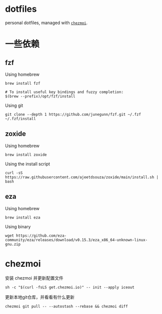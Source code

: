 # dotfiles

personal dotfiles, managed with [`chezmoi`](https://github.com/twpayne/chezmoi).

# 一些依赖

## fzf

Using homebrew

```
brew install fzf

# To install useful key bindings and fuzzy completion:
$(brew --prefix)/opt/fzf/install
```

Using git

```
git clone --depth 1 https://github.com/junegunn/fzf.git ~/.fzf
~/.fzf/install
```

## zoxide

Using homebrew

```
brew install zoxide
```

Using the install script

```
curl -sS https://raw.githubusercontent.com/ajeetdsouza/zoxide/main/install.sh | bash
```

## eza

Using homebrew

```
brew install eza
```

Using binary
```
wget https://github.com/eza-community/eza/releases/download/v0.15.3/eza_x86_64-unknown-linux-gnu.zip
```

# chezmoi

安装 chezmoi 并更新配置文件

```
sh -c "$(curl -fsLS get.chezmoi.io)" -- init --apply iceout
```

更新本地git仓库，并看看有什么更新
```
chezmoi git pull -- --autostash --rebase && chezmoi diff
```

